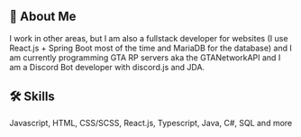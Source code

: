 
## 🚀 About Me
I work in other areas, but I am also a fullstack developer for websites (I use React.js + Spring Boot most of the time and MariaDB for the database) and I am currently programming GTA RP servers aka the GTANetworkAPI and I am a Discord Bot developer with discord.js and JDA.


## 🛠 Skills
Javascript, HTML, CSS/SCSS, React.js, Typescript, Java, C#, SQL and more

